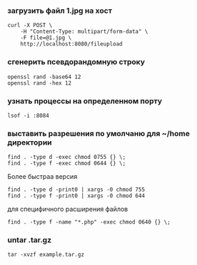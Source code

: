 ### загрузить файл 1.jpg на хост
```
curl -X POST \
    -H "Content-Type: multipart/form-data" \
    -F file=@1.jpg \
    http://localhost:8080/fileupload
```
    
### сгенерить псевдорандомную строку
```
openssl rand -base64 12
openssl rand -hex 12
```

### узнать процессы на определенном порту
```
lsof -i :8084
```

### выставить разрешения по умолчаню для ~/home директории
```
find . -type d -exec chmod 0755 {} \; 
find . -type f -exec chmod 0644 {} \; 
```
Более быстраа версия
```
find . -type d -print0 | xargs -0 chmod 755  
find . -type f -print0 | xargs -0 chmod 644 
```

для специфичного расширения файлов
```
find . -type f -name "*.php" -exec chmod 0640 {} \; 
```

### untar .tar.gz
```
tar -xvzf example.tar.gz
```

